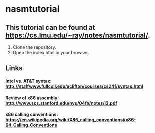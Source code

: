 # nasmtutorial
## This tutorial can be found at https://cs.lmu.edu/~ray/notes/nasmtutorial/.

1. Clone the repository.
2. Open the index.html in your browser.

## Links
#### Intel vs. AT&T syntax: http://staffwww.fullcoll.edu/aclifton/courses/cs241/syntax.html
#### Review of x86 assembly: http://www.scs.stanford.edu/nyu/04fa/notes/l2.pdf
#### x86 calling conventions: https://en.wikipedia.org/wiki/X86_calling_conventions#x86-64_Calling_Conventions
